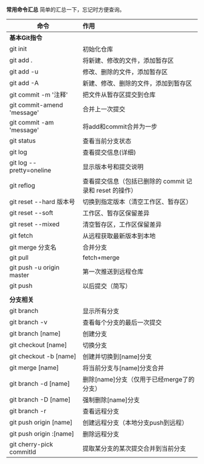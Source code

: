 **常用命令汇总**
简单的汇总一下，忘记时方便查询。

| 命令                       | 作用                                                    |
| -------------------------- | :------------------------------------------------------ |
| **基本Git指令**            |                                                         |
| git init                   | 初始化仓库                                              |
| git add .                  | 将新建、修改的文件，添加暂存区                          |
| git add -u                 | 修改、删除的文件，添加暂存区                            |
| git add -A                 | 新建、修改、删除的文件，添加到暂存区                    |
| git commit -m '注释'       | 把文件从暂存区提交到仓库                                |
| git commit-amend 'message' | 合并上一次提交                                          |
| git commit -am 'message'   | 将add和commit合并为一步                                 |
| git status                 | 查看当前分支状态                                        |
| git log                    | 查看提交信息(详细)                                      |
| git  log --pretty=oneline  | 显示版本号和提交说明                                    |
| git reflog                 | 查看提交信息（包括已删除的 commit 记录和 reset 的操作） |
| git reset --hard  版本号   | 切换到指定版本（清空工作区、暂存区）                    |
| git reset --soft           | 工作区、暂存区保留差异                                  |
| git reset  --mixed         | 清空暂存区，工作区保留差异                              |
| git fetch                  | 从远程获取最新版本到本地                                |
| git merge 分支名           | 合并分支                                                |
| git pull                   | fetch+merge                                             |
| git push -u origin master  | 第一次推送到远程仓库                                    |
| git push                   | 以后提交（简写）                                        |
|                            |                                                         |
| **分支相关**               |                                                         |
| git branch                 | 显示所有分支                                            |
| git branch -v              | 查看每个分支的最后一次提交                              |
| git branch [name]          | 创建分支                                                |
| git checkout [name]        | 切换分支                                                |
| git checkout -b [name]     | 创建并切换到[name]分支                                  |
| git merge [name]           | 将当前分支与[name]分支合并                              |
| git branch -d [name]       | 删除[name]分支（仅用于已经merge了的分支）               |
| git branch -D [name]       | 强制删除[name]分支                                      |
| git branch -r              | 查看远程分支                                            |
| git push origin [name]     | 创建远程分支（本地分支push到远程）                      |
| git push origin :[name]    | 删除远程分支                                            |
| git cherry-pick commitId   | 提取某分支的某次提交合并到当前分支                      |

